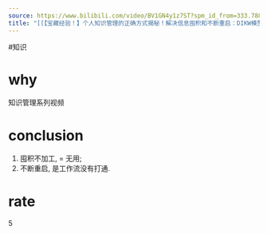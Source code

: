 ```yaml
---
source: https://www.bilibili.com/video/BV1GN4y1z7ST?spm_id_from=333.788.videopod.sections&vd_source=549bde2564979641a5f0adbcfa529b0a
title: "[[【宝藏经验！】个人知识管理的正确方式揭秘！解决信息囤积和不断重启：DIKW模型、知识价值链模型]]"
---
```


#知识 
# why
知识管理系列视频

# conclusion
1. 囤积不加工, = 无用;
2. 不断重启, 是工作流没有打通.

# rate
5